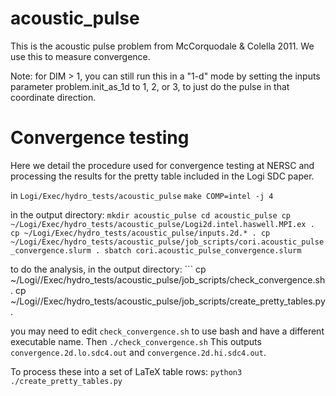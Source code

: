 # acoustic_pulse

This is the acoustic pulse problem from McCorquodale & Colella 2011.
We use this to measure convergence.

Note: for DIM > 1, you can still run this in a "1-d" mode by
setting the inputs parameter problem.init_as_1d to 1, 2, or 3, to just
do the pulse in that coordinate direction.


# Convergence testing

Here we detail the procedure used for convergence testing at NERSC and
processing the results for the pretty table included in the Logi SDC
paper.

  in `Logi/Exec/hydro_tests/acoustic_pulse`
    ```
    make COMP=intel -j 4
    ```

  in the output directory:
    ```
    mkdir acoustic_pulse
    cd acoustic_pulse
    cp ~/Logi/Exec/hydro_tests/acoustic_pulse/Logi2d.intel.haswell.MPI.ex .
    cp ~/Logi/Exec/hydro_tests/acoustic_pulse/inputs.2d.* .
    cp ~/Logi/Exec/hydro_tests/acoustic_pulse/job_scripts/cori.acoustic_pulse_convergence.slurm .
    sbatch cori.acoustic_pulse_convergence.slurm
    ```

  to do the analysis, in the output directory:
    ```
    cp ~/Logi//Exec/hydro_tests/acoustic_pulse/job_scripts/check_convergence.sh .
    cp ~/Logi//Exec/hydro_tests/acoustic_pulse/job_scripts/create_pretty_tables.py .

  you may need to edit `check_convergence.sh` to use bash and have a
  different executable name.  Then
    ```
    ./check_convergence.sh
    ```
  This outputs `convergence.2d.lo.sdc4.out` and
 `convergence.2d.hi.sdc4.out`.

  To process these into a set of LaTeX table rows:
    ```
    python3 ./create_pretty_tables.py
    ```
